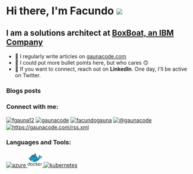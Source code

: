 # Hi there, I'm Facundo <img src="https://github.com/TheDudeThatCode/TheDudeThatCode/blob/master/Assets/Hi.gif" width="29px">
## I am a solutions architect at [BoxBoat, an IBM Company](https://github.com/boxboat)

- 📝 I regularly write articles on [gaunacode.com](gaunacode.com)
- 🙂 I could put more bullet points here, but who cares 🙃
- 📧 If you want to connect, reach out on **LinkedIn**. One day, I'll be active on Twitter.

### Blogs posts
<!-- BLOG-POST-LIST:START -->
<!-- BLOG-POST-LIST:END -->

<h3 align="left">Connect with me:</h3>
<p align="left">
<a href="https://dev.to/fgauna12" target="blank"><img align="center" src="https://raw.githubusercontent.com/rahuldkjain/github-profile-readme-generator/master/src/images/icons/Social/devto.svg" alt="fgauna12" height="30" width="40" /></a>
<a href="https://twitter.com/gaunacode" target="blank"><img align="center" src="https://raw.githubusercontent.com/rahuldkjain/github-profile-readme-generator/master/src/images/icons/Social/twitter.svg" alt="gaunacode" height="30" width="40" /></a>
<a href="https://linkedin.com/in/facundogauna" target="blank"><img align="center" src="https://raw.githubusercontent.com/rahuldkjain/github-profile-readme-generator/master/src/images/icons/Social/linked-in-alt.svg" alt="facundogauna" height="30" width="40" /></a>
<a href="https://hashnode.com/@gaunacode" target="blank"><img align="center" src="https://raw.githubusercontent.com/rahuldkjain/github-profile-readme-generator/master/src/images/icons/Social/hashnode.svg" alt="@gaunacode" height="30" width="40" /></a>
<a href="/https://gaunacode.com/rss.xml" target="blank"><img align="center" src="https://raw.githubusercontent.com/rahuldkjain/github-profile-readme-generator/master/src/images/icons/Social/rss.svg" alt="https://gaunacode.com/rss.xml" height="30" width="40" /></a>
</p>

<h3 align="left">Languages and Tools:</h3>
<p align="left"> <a href="https://azure.microsoft.com/en-in/" target="_blank" rel="noreferrer"> <img src="https://www.vectorlogo.zone/logos/microsoft_azure/microsoft_azure-icon.svg" alt="azure" width="40" height="40"/> </a> <a href="https://www.docker.com/" target="_blank" rel="noreferrer"> <img src="https://raw.githubusercontent.com/devicons/devicon/master/icons/docker/docker-original-wordmark.svg" alt="docker" width="40" height="40"/> </a> <a href="https://kubernetes.io" target="_blank" rel="noreferrer"> <img src="https://www.vectorlogo.zone/logos/kubernetes/kubernetes-icon.svg" alt="kubernetes" width="40" height="40"/> </a> </p>
